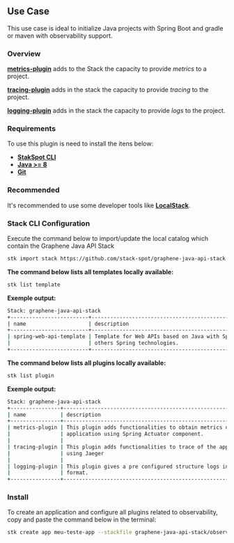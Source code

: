 ## **Use Case**
This use case is ideal to initialize Java projects with Spring Boot and gradle or maven with observability support.

### **Overview**
[**metrics-plugin**](https://github.com/stack-spot/graphene-java-api-stack/tree/main/metrics-plugin) adds to the Stack the capacity to provide _metrics_ to a project.

[**tracing-plugin**](https://github.com/stack-spot/graphene-java-api-stack/tree/main/tracing-plugin) adds in the stack the capacity to provide _tracing_ to the project.

[**logging-plugin**](https://github.com/stack-spot/graphene-java-api-stack/tree/main/logging-plugin) adds in the stack the capacity to provide _logs_ to the project.

### **Requirements**
To use this plugin is need to install the itens below:

- [**StakSpot CLI**](https://docs.stackspot.com/v3.0.0/os-cli/installation/)
- [**Java >= 8**](https://openjdk.org/)
- [**Git**](https://git-scm.com/)

### **Recommended**
It's recommended to use some developer tools like [**LocalStack**](https://github.com/localstack/localstack).

### Stack CLI Configuration
Execute the command below to import/update the local catalog which contain the Graphene Java API Stack
```bash
stk import stack https://github.com/stack-spot/graphene-java-api-stack
```

**The command below lists all templates locally available:**
```bash
stk list template
```

**Exemple output:**
```bash
Stack: graphene-java-api-stack
+-------------------------+-----------------------------------------------------------+------------------+-----------------+
| name                    | description                                               | types            | version(latest) |
+-------------------------+-----------------------------------------------------------+------------------+-----------------+
| spring-web-api-template | Template for Web APIs based on Java with Spring Boot and  | ['app-template'] | no release      |
|                         | others Spring technologies.                               |                  |                 |
+-------------------------+-----------------------------------------------------------+------------------+-----------------+
```

**The command below lists all plugins locally available:**
```bash
stk list plugin
```

**Exemple output:**
```bash
Stack: graphene-java-api-stack
+----------------+--------------------------------------------------------------+---------+-----------------+
| name           | description                                                  | types   | version(latest) |
+----------------+--------------------------------------------------------------+---------+-----------------+
| metrics-plugin | This plugin adds functionalities to obtain metrics of the    | ['app'] | no release      |
|                | application using Spring Actuator component.                 |         |                 |
|                |                                                              |         |                 |
| tracing-plugin | This plugin adds functionalities to trace of the application | ['app'] | no release      |
|                | using Jaeger                                                 |         |                 |
|                |                                                              |         |                 |
| logging-plugin | This plugin gives a pre configured structure logs in JSON    | ['app'] | no release      |
|                | format.                                                      |         |                 |
+----------------+--------------------------------------------------------------+---------+-----------------+
```

### Install
To create an application and configure all plugins related to observability, copy and paste the command below in the terminal:
```bash
stk create app meu-teste-app --stackfile graphene-java-api-stack/observability
```
